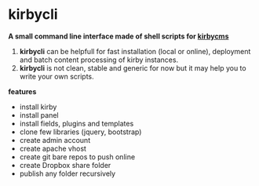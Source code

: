 # kirbycli
**A small command line interface made of shell scripts for [kirbycms](http://getkirby.com)**



1. **kirbycli** can be helpfull for fast installation (local or online), deployment and batch content processing of kirby instances.
3. **kirbycli** is not clean, stable and generic for now but it may help you to write your own scripts.

**features**

- install kirby
- install panel
- install fields, plugins and templates
- clone few libraries (jquery, bootstrap)
- create admin account
- create apache vhost 
- create git bare repos to push online
- create Dropbox share folder
- publish any folder recursively

